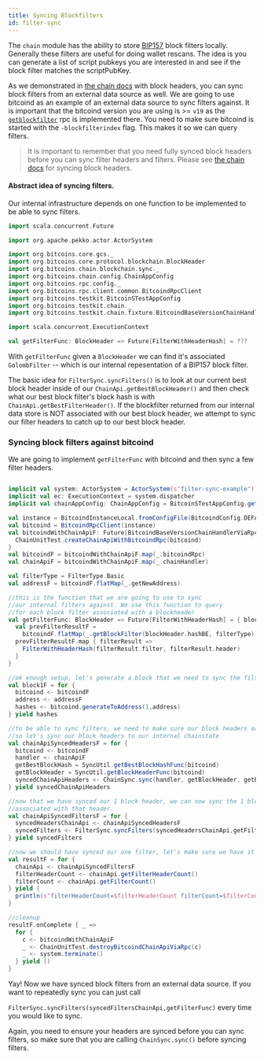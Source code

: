 ```yaml
---
title: Syncing Blockfilters
id: filter-sync
---
```


The `chain` module has the ability to store [BIP157](https://github.com/bitcoin/bips/blob/master/bip-0157.mediawiki) block filters locally. Generally these filters are useful
for doing wallet rescans. The idea is you can generate a list of script pubkeys you are interested in and see if
the block filter matches the scriptPubKey.

As we demonstrated in [the chain docs](chain.md) with block headers, you can sync block filters from an external data source
as well. We are going to use bitcoind as an example of an external data source to sync filters against. It is important
that the bitcoind version you are using is >= `v19` as the [`getblockfilter`](https://github.com/bitcoin/bitcoin/blob/master/doc/release-notes/release-notes-0.19.0.1.md#new-rpcs)
rpc is implemented there. You need to make sure bitcoind is started with the `-blockfilterindex` flag. This makes it
so we can query filters.

> It is important to remember that you need fully synced block headers before you can sync filter headers and filters. Please see [the chain docs](chain.md) for syncing block headers.

#### Abstract idea of syncing filters.

Our internal infrastructure depends on one function to be implemented to be able to sync filters.

```scala mdoc:invisible
import scala.concurrent.Future

import org.apache.pekko.actor.ActorSystem

import org.bitcoins.core.gcs._
import org.bitcoins.core.protocol.blockchain.BlockHeader
import org.bitcoins.chain.blockchain.sync._
import org.bitcoins.chain.config.ChainAppConfig
import org.bitcoins.rpc.config._
import org.bitcoins.rpc.client.common.BitcoindRpcClient
import org.bitcoins.testkit.BitcoinSTestAppConfig
import org.bitcoins.testkit.chain._
import org.bitcoins.testkit.chain.fixture.BitcoindBaseVersionChainHandlerViaRpc

import scala.concurrent.ExecutionContext
```

```scala mdoc:compile-only
val getFilterFunc: BlockHeader => Future[FilterWithHeaderHash] = ???
```

With `getFilterFunc` given a `BlockHeader` we can find it's associated `GolombFilter` -- which is our internal repesentation
of a BIP157 block filter.

The basic idea for `FilterSync.syncFilters()` is to look at our current best block header inside of our `ChainApi.getBestBlockHeader()`
and then check what our best block filter's block hash is with `ChainApi.getBestFilterHeader()`. If the blockfilter returned from our internal
data store is NOT associated with our best block header, we attempt to sync our filter headers to catch up to our best block header.

### Syncing block filters against bitcoind

We are going to implement `getFilterFunc` with bitcoind and then sync a few filter headers.

```scala mdoc:compile-only

implicit val system: ActorSystem = ActorSystem(s"filter-sync-example")
implicit val ec: ExecutionContext = system.dispatcher
implicit val chainAppConfig: ChainAppConfig = BitcoinSTestAppConfig.getNeutrinoTestConfig().chainConf

val instance = BitcoindInstanceLocal.fromConfigFile(BitcoindConfig.DEFAULT_CONF_FILE)
val bitcoind = BitcoindRpcClient(instance)
val bitcoindWithChainApiF: Future[BitcoindBaseVersionChainHandlerViaRpc] = {
  ChainUnitTest.createChainApiWithBitcoindRpc(bitcoind)
}
val bitcoindF = bitcoindWithChainApiF.map(_.bitcoindRpc)
val chainApiF = bitcoindWithChainApiF.map(_.chainHandler)

val filterType = FilterType.Basic
val addressF = bitcoindF.flatMap(_.getNewAddress)

//this is the function that we are going to use to sync
//our internal filters against. We use this function to query
//for each block filter associated with a blockheader
val getFilterFunc: BlockHeader => Future[FilterWithHeaderHash] = { blockHeader =>
  val prevFilterResultF =
    bitcoindF.flatMap(_.getBlockFilter(blockHeader.hashBE, filterType))
  prevFilterResultF.map { filterResult =>
    FilterWithHeaderHash(filterResult.filter, filterResult.header)
  }
}

//ok enough setup, let's generate a block that we need to sync the filter for in bitcoind
val block1F = for {
  bitcoind <- bitcoindF
  address <- addressF
  hashes <- bitcoind.generateToAddress(1,address)
} yield hashes

//to be able to sync filters, we need to make sure our block headers are synced first
//so let's sync our block headers to our internal chainstate
val chainApiSyncedHeadersF = for {
  bitcoind <- bitcoindF
  handler <- chainApiF
  getBestBlockHash = SyncUtil.getBestBlockHashFunc(bitcoind)
  getBlockHeader = SyncUtil.getBlockHeaderFunc(bitcoind)
  syncedChainApiHeaders <- ChainSync.sync(handler, getBlockHeader, getBestBlockHash)
} yield syncedChainApiHeaders

//now that we have synced our 1 block header, we can now sync the 1 block filter
//associated with that header.
val chainApiSyncedFiltersF = for {
  syncedHeadersChainApi <- chainApiSyncedHeadersF
  syncedFilters <- FilterSync.syncFilters(syncedHeadersChainApi,getFilterFunc)
} yield syncedFilters

//now we should have synced our one filter, let's make sure we have it
val resultF = for {
  chainApi <- chainApiSyncedFiltersF
  filterHeaderCount <- chainApi.getFilterHeaderCount()
  filterCount <- chainApi.getFilterCount()
} yield {
  println(s"filterHeaderCount=$filterHeaderCount filterCount=$filterCount")
}

//cleanup
resultF.onComplete { _ =>
  for {
    c <- bitcoindWithChainApiF
    _ <- ChainUnitTest.destroyBitcoindChainApiViaRpc(c)
    _ <- system.terminate()
  } yield ()
}
```

Yay! Now we have synced block filters from an external data source. If you want to repeatedly sync you can just call

`FilterSync.syncFilters(syncedFiltersChainApi,getFilterFunc)` every time you would like to sync.

Again, you need to ensure
your headers are synced before you can sync filters, so make sure that you are calling `ChainSync.sync()` before syncing
filters.
